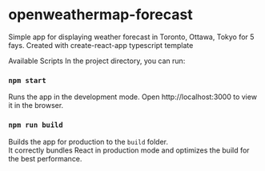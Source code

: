 # openweathermap-forecast

Simple app for displaying weather forecast in Toronto, Ottawa, Tokyo for 5 fays. Created with create-react-app typescript template

Available Scripts
In the project directory, you can run:

### `npm start`

Runs the app in the development mode.
Open http://localhost:3000 to view it in the browser.

### `npm run build`

Builds the app for production to the `build` folder.\
It correctly bundles React in production mode and optimizes the build for the best performance.
